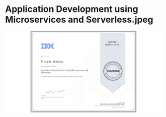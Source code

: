 <h1>Application Development using Microservices and Serverless.jpeg</h1>
<img src="Application-Development-using-Microservices-and-Serverless.png" alt="">
